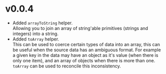 v0.0.4
======

* Added `arrayToString` helper.  
  Allowing you to join an array of string'able primitives (strings and integers)
  into a string.
* Added `toArray` helper.  
  This can be used to coerce certain types of data into an array, this can be
  useful when the source data has an ambiguous format. For example a given
  key in the data may have an object as it's value (when there is only one item),
  and an array of objects when there is more than one. `toArray` can be used
  to reconcile this inconsistency.


